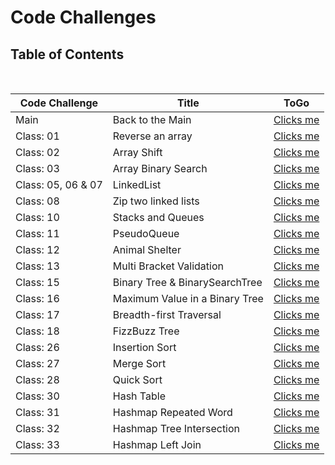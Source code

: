 # Code Challenges

## Table of Contents

<br>

|  **Code Challenge** </span> |  **Title**  |   **ToGo** |
| ----------- | ----------- | ----------- |
| Main | Back to the Main | [Clicks me](./README.md) |
| Class: 01 | Reverse an array | [Clicks me](/Challenges/array-reverse/README.md) |
| Class: 02 | Array Shift | [Clicks me](/Challenges/array-shift/README.md) |
| Class: 03 | Array Binary Search | [Clicks me](/Challenges/array-binary-search/README.md) |
| Class: 05, 06 & 07 | LinkedList | [Clicks me](/Data-Structures/JavaScript/linkedList/README.md) |
| Class: 08 | Zip two linked lists | [Clicks me](/Challenges/llZip/README.md) |
| Class: 10 | Stacks and Queues | [Clicks me](/Data-Structures/JavaScript/stacksAndQueues/README.md) |
| Class: 11 | PseudoQueue | [Clicks me](/Challenges/queueWithStacks/README.md) |
| Class: 12 | Animal Shelter | [Clicks me](/Challenges/fifoAnimalShelter/README.md) |
| Class: 13 | Multi Bracket Validation| [Clicks me](/Challenges/multiBracketValidation/README.md) |
| Class: 15 | Binary Tree & BinarySearchTree | [Clicks me](/Data-Structures/JavaScript/tree/README.md) |
| Class: 16 | Maximum Value in a Binary Tree | [Clicks me](/Challenges/findMaximumBinaryTree/README.md) |
| Class: 17 | Breadth-first Traversal | [Clicks me](/Challenges/breadthFirst/README.md) |
| Class: 18 | FizzBuzz Tree | [Clicks me](/Challenges/fizzBuzzTree/README.md) |
| Class: 26 | Insertion Sort | [Clicks me](/Challenges/Insertion-Sort/README.md) |
| Class: 27 | Merge Sort | [Clicks me](/Challenges/mergeSort/README.md) |
| Class: 28 | Quick Sort | [Clicks me](/Challenges/quickSort/README.md) |
| Class: 30 | Hash Table | [Clicks me](/Challenges/hashTable/README.md) |
| Class: 31 | Hashmap Repeated Word | [Clicks me](/Challenges/hashmapRepeatedWord/README.md) |
| Class: 32 | Hashmap Tree Intersection | [Clicks me](/Challenges/hashmapTreeIntersection/README.md) |
| Class: 33 | Hashmap Left Join | [Clicks me](/Challenges/hashmapLeftJoin/README.md) |
